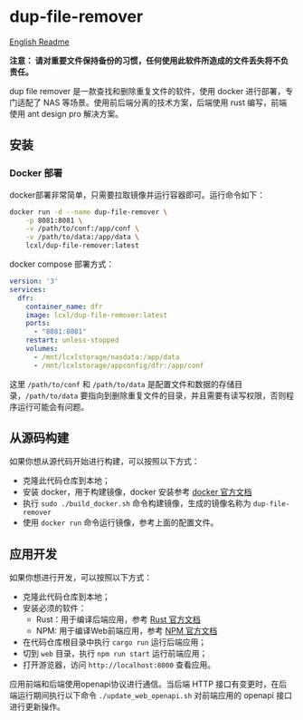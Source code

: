 # dup-file-remover

[English Readme](./README.md)

**注意： 请对重要文件保持备份的习惯，任何使用此软件所造成的文件丢失将不负责任。**

dup file remover 是一款查找和删除重复文件的软件，使用 docker 进行部署，专门适配了 NAS 等场景。使用前后端分离的技术方案，后端使用 rust 编写，前端使用 ant design pro 解决方案。

## 安装

### Docker 部署

docker部署非常简单，只需要拉取镜像并运行容器即可。运行命令如下：
```bash
docker run -d --name dup-file-remover \
    -p 8081:8081 \
    -v /path/to/conf:/app/conf \
    -v /path/to/data:/app/data \
    lcxl/dup-file-remover:latest
```

docker compose 部署方式：
```yaml
version: '3'
services:
  dfr:
    container_name: dfr
    image: lcxl/dup-file-remover:latest
    ports:
      - "8081:8081"
    restart: unless-stopped
    volumes:
      - /mnt/lcxlstorage/nasdata:/app/data
      - /mnt/lcxlstorage/appconfig/dfr:/app/conf

```

这里 `/path/to/conf` 和 `/path/to/data` 是配置文件和数据的存储目录，`/path/to/data` 要指向到删除重复文件的目录，并且需要有读写权限，否则程序运行可能会有问题。

## 从源码构建

如果你想从源代码开始进行构建，可以按照以下方式：

* 克隆此代码仓库到本地；
* 安装 docker，用于构建镜像，docker 安装参考 [docker 官方文档](https://docs.docker.com/engine/install/)
* 执行 `sudo ./build_docker.sh` 命令构建镜像，生成的镜像名称为 `dup-file-remover`
* 使用 `docker run` 命令运行镜像，参考上面的配置文件。

## 应用开发

如果你想进行开发，可以按照以下方式：
* 克隆此代码仓库到本地；
* 安装必须的软件：
    * Rust：用于编译后端应用，参考 [Rust 官方文档](https://www.rust-lang.org/learn/get-started)
    * NPM: 用于编译Web前端应用，参考 [NPM 官方文档](https://docs.npmjs.com/downloading-and-installing-node-js-and-npm)
* 在代码仓库根目录中执行 `cargo run` 运行后端应用；
* 切到 `web` 目录，执行 `npm run start` 运行前端应用；
* 打开游览器，访问 `http://localhost:8000` 查看应用。

应用前端和后端使用openapi协议进行通信。当后端 HTTP 接口有变更时，在后端运行期间执行以下命令 `./update_web_openapi.sh` 对前端应用的 openapi 接口进行更新操作。